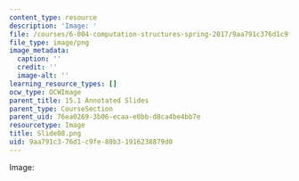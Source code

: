 ```yaml
---
content_type: resource
description: 'Image: '
file: /courses/6-004-computation-structures-spring-2017/9aa791c376d1c9fe80b31916238879d0_Slide08.png
file_type: image/png
image_metadata:
  caption: ''
  credit: ''
  image-alt: ''
learning_resource_types: []
ocw_type: OCWImage
parent_title: 15.1 Annotated Slides
parent_type: CourseSection
parent_uid: 76ea0269-3b06-ecaa-e0bb-d8ca4be4bb7e
resourcetype: Image
title: Slide08.png
uid: 9aa791c3-76d1-c9fe-80b3-1916238879d0
---
```

Image: 

